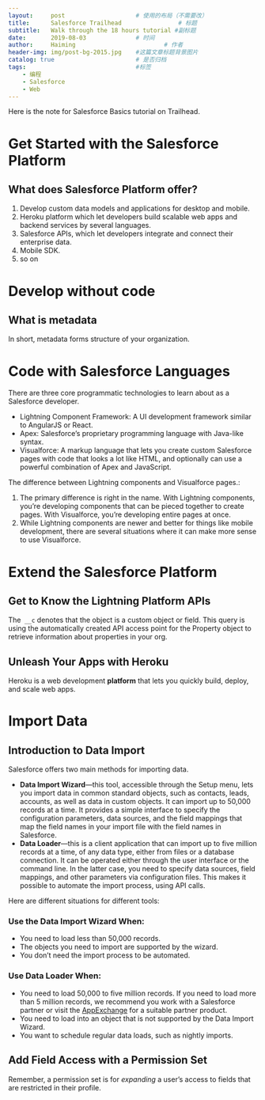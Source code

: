 ```yaml
---
layout:     post   				    # 使用的布局（不需要改）
title:      Salesforce Trailhead				# 标题 
subtitle:   Walk through the 18 hours tutorial #副标题
date:       2019-08-03 				# 时间
author:     Haiming 						# 作者
header-img: img/post-bg-2015.jpg 	#这篇文章标题背景图片
catalog: true 						# 是否归档
tags:								#标签
    - 编程
    - Salesforce
    - Web
---
```


Here is the note for Salesforce Basics tutorial on Trailhead.

# Get Started with the Salesforce Platform

## What does Salesforce Platform offer?

1. Develop custom data models and applications for desktop and mobile.
2. Heroku platform which let developers build scalable web apps and backend services by several languages.
3. Salesforce APIs, which let developers integrate and connect their enterprise data.
4. Mobile SDK.
5. so on 

# Develop without code

## What is metadata

In short, metadata forms structure of your organization.

# Code with Salesforce Languages

There are three core programmatic technologies to learn about as a Salesforce developer.

- Lightning Component Framework: A UI development framework similar to AngularJS or React.
- Apex: Salesforce’s proprietary programming language with Java-like syntax.
- Visualforce: A markup language that lets you create custom Salesforce pages with code that looks a lot like HTML, and optionally can use a powerful combination of Apex and JavaScript.



The difference between Lightning components and Visualforce pages.:

1. The primary difference is right in the name. With Lightning components, you’re developing components that can be pieced together to create pages. With Visualforce, you’re developing entire pages at once. 
2. While Lightning components are newer and better for things like mobile development, there are several situations where it can make more sense to use Visualforce.

# Extend the Salesforce Platform

## Get to Know the Lightning Platform APIs

The` __c` denotes that the object is a custom object or field. This query is using the automatically created API access point for the Property object to retrieve information about properties in your org.

##  Unleash Your Apps with Heroku

Heroku is a web development **platform** that lets you quickly build, deploy, and scale web apps.

# Import Data

## Introduction to Data Import

Salesforce offers two main methods for importing data.

- **Data Import Wizard**—this tool, accessible through the Setup menu, lets you import data in common standard objects, such as contacts, leads, accounts, as well as data in custom objects. It can import up to 50,000 records at a time. It provides a simple interface to specify the configuration parameters, data sources, and the field mappings that map the field names in your import file with the field names in Salesforce.
- **Data Loader**—this is a client application that can import up to five million records at a time, of any data type, either from files or a database connection. It can be operated either through the user interface or the command line. In the latter case, you need to specify data sources, field mappings, and other parameters via configuration files. This makes it possible to automate the import process, using API calls.

Here are different situations for different tools:

### Use the Data Import Wizard When:

- You need to load less than 50,000 records.
- The objects you need to import are supported by the wizard.
- You don’t need the import process to be automated.

### Use Data Loader When:

- You need to load 50,000 to five million records. If you need to load more than 5 million records, we recommend you work with a Salesforce partner or visit the [AppExchange](http://appexchange.salesforce.com/) for a suitable partner product.
- You need to load into an object that is not supported by the Data Import Wizard.
- You want to schedule regular data loads, such as nightly imports.

## Add Field Access with a Permission Set

Remember, a permission set is for *expanding* a user’s access to fields that are restricted in their profile.
